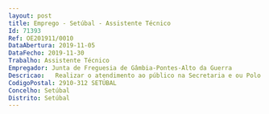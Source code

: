 ```yaml
--- 
layout: post
title: Emprego - Setúbal - Assistente Técnico
Id: 71393
Ref: OE201911/0010
DataAbertura: 2019-11-05
DataFecho: 2019-11-30
Trabalho: Assistente Técnico
Empregador: Junta de Freguesia de Gâmbia-Pontes-Alto da Guerra
Descricao:   Realizar o atendimento ao público na Secretaria e ou Polo da Biblioteca e todas as tarefas inerentes ao mesmo    Prestar apoio administrativo à gestão do expediente e correspondência geral    Apoiar na execução de todos os procedimentos administrativos, nomeadamente registo de canídeos e respetivas licenças, elaboração de ofícios, cobrança de faturas, entre outros e cujo conteúdo funcional está previsto no anexo a que se refere o n.º 2 do artigo 88.º da Lei n.º 35 2014 de 20 de junho.
CodigoPostal: 2910-312 SETÚBAL
Concelho: Setúbal
Distrito: Setúbal
--- 
```

